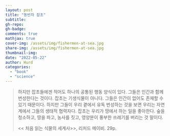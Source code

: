 ```yaml
---
layout: post
title: "동반자 잡초"
subtitle: 
gh-repo:
gh-badge:
comments: true
mathjax: true
cover-img: /assets/img/fishermen-at-sea.jpg
share-img: /assets/img/fishermen-at-sea.jpg
thumbnail-img: 
date: "2022-05-22"
author: Hurd
categories: 
  - "book"
  - "science"
---
```


> 하지만 잡초들에겐 적어도 하나의 공통된 행동 양식이 있다. 그들은 인간과 함께 번성한다는 것이다. 잡초는 기생식물이 아니다. 그들은 인간이 없어도 존재할 수 있기 때문이다. 하지만 그들이 우리 곁에서 유독 번성하는 것을 보면 우리는 자연계에서 그들의 생태적 협력자다. 잡초는 우리가 땅에서 하는 일을 좋아한다. 숲을 청소하고, 땅을 파고, 농사를 짓고, 영양분이 풍부한 쓰레기를 버리는 것 말이다.
> 
> << 처음 읽는 식물의 세계사>>, 리처드 메이비. 29p.
